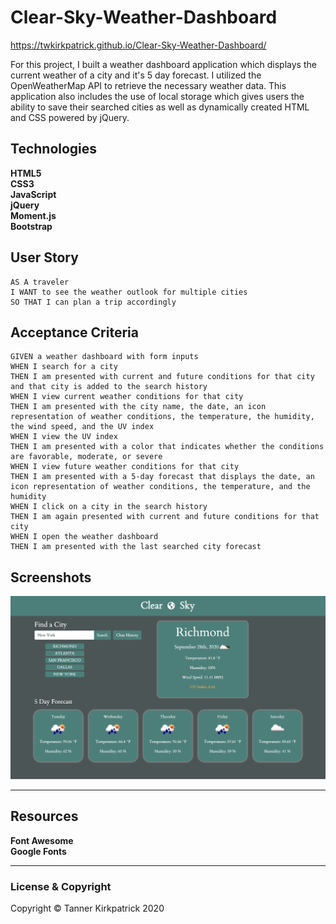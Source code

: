 # Clear-Sky-Weather-Dashboard

 <a href="https://twkirkpatrick.github.io/Clear-Sky-Weather-Dashboard/">https://twkirkpatrick.github.io/Clear-Sky-Weather-Dashboard/</a>

For this project, I built a weather dashboard application which displays the current weather of a city and it's 5 day forecast.  I utilized the OpenWeatherMap API to retrieve the necessary weather data.  This application also includes the use of local storage which gives users the ability to save their searched cities as well as dynamically created HTML and CSS powered by jQuery.  


## Technologies
**HTML5** <br>
**CSS3** <br>
**JavaScript** <br>
**jQuery** <br>
**Moment.js** <br>
**Bootstrap**

## User Story

```
AS A traveler
I WANT to see the weather outlook for multiple cities
SO THAT I can plan a trip accordingly
```

## Acceptance Criteria

```
GIVEN a weather dashboard with form inputs
WHEN I search for a city
THEN I am presented with current and future conditions for that city and that city is added to the search history
WHEN I view current weather conditions for that city
THEN I am presented with the city name, the date, an icon representation of weather conditions, the temperature, the humidity, the wind speed, and the UV index
WHEN I view the UV index
THEN I am presented with a color that indicates whether the conditions are favorable, moderate, or severe
WHEN I view future weather conditions for that city
THEN I am presented with a 5-day forecast that displays the date, an icon representation of weather conditions, the temperature, and the humidity
WHEN I click on a city in the search history
THEN I am again presented with current and future conditions for that city
WHEN I open the weather dashboard
THEN I am presented with the last searched city forecast

```


## Screenshots

<img src="images/clear.jpg" alt="screenshot of weather dashboard">

<hr>

## Resources
**Font Awesome** <br>
**Google Fonts**

<hr>


### License & Copyright

Copyright &copy; Tanner Kirkpatrick 2020


